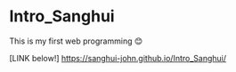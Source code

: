 # Intro_Sanghui
This is my first web programming 😊

[LINK below!]
https://sanghui-john.github.io/Intro_Sanghui/

